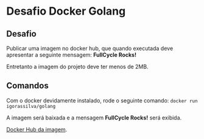 # Desafio Docker Golang

## Desafio

Publicar uma imagem no docker hub, que quando executada deve apresentar a seguinte mensagem: **FullCycle Rocks!**

Entretanto a imagem do projeto deve ter menos de 2MB.

## Comandos

Com o docker devidamente instalado, rode o seguinte comando:
`docker run igorassilva/golang`

A imagem será baixada e a mensagem **FullCycle Rocks!** será exibida.

[Docker Hub da imagem](https://hub.docker.com/r/igorassilva/golang).
